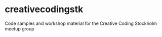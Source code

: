 # creativecodingstk
Code samples and workshop material for the Creative Coding Stockholm meetup group
